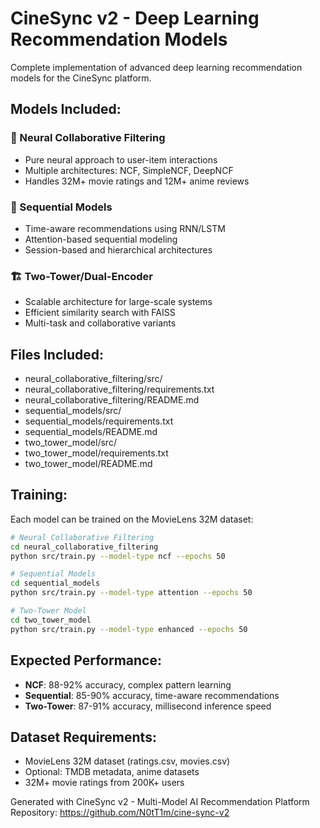 # CineSync v2 - Deep Learning Recommendation Models

Complete implementation of advanced deep learning recommendation models for the CineSync platform.

## Models Included:

### 🧠 Neural Collaborative Filtering
- Pure neural approach to user-item interactions
- Multiple architectures: NCF, SimpleNCF, DeepNCF
- Handles 32M+ movie ratings and 12M+ anime reviews

### 🔄 Sequential Models  
- Time-aware recommendations using RNN/LSTM
- Attention-based sequential modeling
- Session-based and hierarchical architectures

### 🏗️ Two-Tower/Dual-Encoder
- Scalable architecture for large-scale systems
- Efficient similarity search with FAISS
- Multi-task and collaborative variants

## Files Included:
- neural_collaborative_filtering/src/
- neural_collaborative_filtering/requirements.txt
- neural_collaborative_filtering/README.md
- sequential_models/src/
- sequential_models/requirements.txt
- sequential_models/README.md
- two_tower_model/src/
- two_tower_model/requirements.txt
- two_tower_model/README.md

## Training:
Each model can be trained on the MovieLens 32M dataset:

```bash
# Neural Collaborative Filtering
cd neural_collaborative_filtering
python src/train.py --model-type ncf --epochs 50

# Sequential Models
cd sequential_models  
python src/train.py --model-type attention --epochs 50

# Two-Tower Model
cd two_tower_model
python src/train.py --model-type enhanced --epochs 50
```

## Expected Performance:
- **NCF**: 88-92% accuracy, complex pattern learning
- **Sequential**: 85-90% accuracy, time-aware recommendations
- **Two-Tower**: 87-91% accuracy, millisecond inference speed

## Dataset Requirements:
- MovieLens 32M dataset (ratings.csv, movies.csv)
- Optional: TMDB metadata, anime datasets
- 32M+ movie ratings from 200K+ users

Generated with CineSync v2 - Multi-Model AI Recommendation Platform
Repository: https://github.com/N0tT1m/cine-sync-v2
